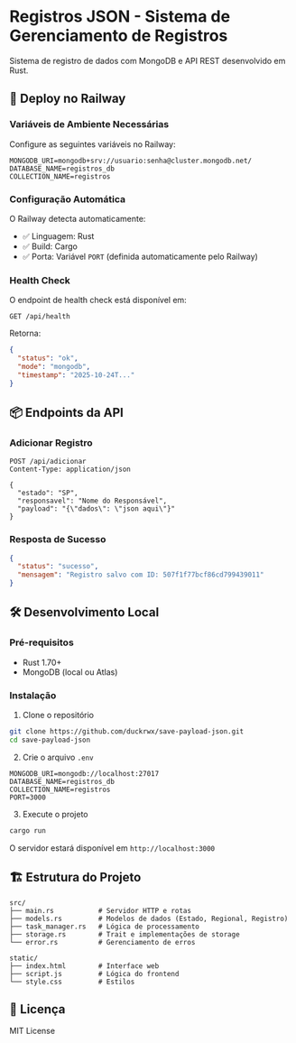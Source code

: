 # Registros JSON - Sistema de Gerenciamento de Registros

Sistema de registro de dados com MongoDB e API REST desenvolvido em Rust.

## 🚀 Deploy no Railway

### Variáveis de Ambiente Necessárias

Configure as seguintes variáveis no Railway:

```
MONGODB_URI=mongodb+srv://usuario:senha@cluster.mongodb.net/
DATABASE_NAME=registros_db
COLLECTION_NAME=registros
```

### Configuração Automática

O Railway detecta automaticamente:
- ✅ Linguagem: Rust
- ✅ Build: Cargo
- ✅ Porta: Variável `PORT` (definida automaticamente pelo Railway)

### Health Check

O endpoint de health check está disponível em:
```
GET /api/health
```

Retorna:
```json
{
  "status": "ok",
  "mode": "mongodb",
  "timestamp": "2025-10-24T..."
}
```

## 📦 Endpoints da API

### Adicionar Registro
```
POST /api/adicionar
Content-Type: application/json

{
  "estado": "SP",
  "responsavel": "Nome do Responsável",
  "payload": "{\"dados\": \"json aqui\"}"
}
```

### Resposta de Sucesso
```json
{
  "status": "sucesso",
  "mensagem": "Registro salvo com ID: 507f1f77bcf86cd799439011"
}
```

## 🛠️ Desenvolvimento Local

### Pré-requisitos
- Rust 1.70+
- MongoDB (local ou Atlas)

### Instalação

1. Clone o repositório
```bash
git clone https://github.com/duckrwx/save-payload-json.git
cd save-payload-json
```

2. Crie o arquivo `.env`
```env
MONGODB_URI=mongodb://localhost:27017
DATABASE_NAME=registros_db
COLLECTION_NAME=registros
PORT=3000
```

3. Execute o projeto
```bash
cargo run
```

O servidor estará disponível em `http://localhost:3000`

## 🏗️ Estrutura do Projeto

```
src/
├── main.rs           # Servidor HTTP e rotas
├── models.rs         # Modelos de dados (Estado, Regional, Registro)
├── task_manager.rs   # Lógica de processamento
├── storage.rs        # Trait e implementações de storage
└── error.rs          # Gerenciamento de erros

static/
├── index.html        # Interface web
├── script.js         # Lógica do frontend
└── style.css         # Estilos
```

## 📝 Licença

MIT License
